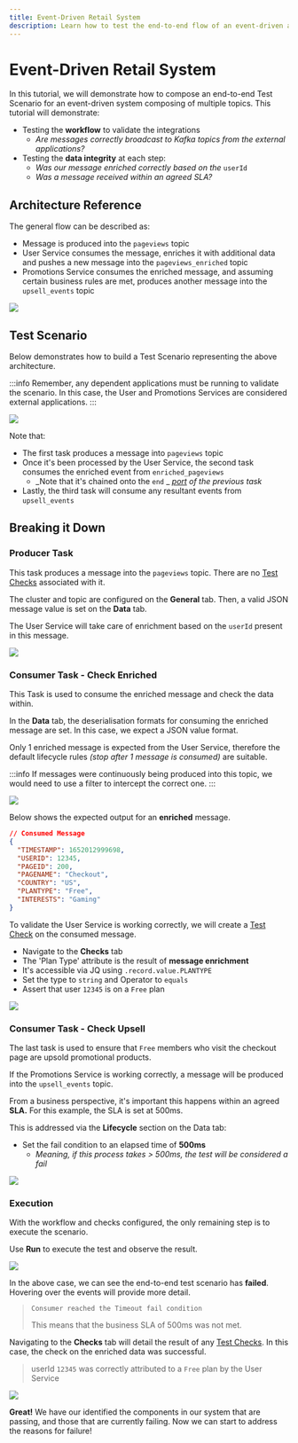 ```yaml
---
title: Event-Driven Retail System
description: Learn how to test the end-to-end flow of an event-driven architecture
---
```


# Event-Driven Retail System

In this tutorial, we will demonstrate how to compose an end-to-end Test Scenario for an event-driven system composing of multiple topics. This tutorial will demonstrate:

- Testing the **workflow** to validate the integrations
  - _Are messages correctly broadcast to Kafka topics from the external applications?_&#x20;
- Testing the **data integrity** at each step:
  - _Was our message enriched correctly based on the_ `userId`
  - _Was a message received within an agreed SLA?_

## Architecture Reference

The general flow can be described as:

- Message is produced into the `pageviews` topic
- User Service consumes the message, enriches it with additional data and pushes a new message into the `pageviews_enriched` topic
- Promotions Service consumes the enriched message, and assuming certain business rules are met, produces another message into the `upsell_events` topic

![](<../assets/Screenshot 2022-05-24 at 17.35.25 (1).png>)

## Test Scenario

Below demonstrates how to build a Test Scenario representing the above architecture.

:::info
Remember, any dependent applications must be running to validate the scenario. In this case, the User and Promotions Services are considered external applications.
:::

![](<../assets/image (10) (1) (1).png>)

Note that:

- The first task produces a message into `pageviews` topic
- Once it's been processed by the User Service, the second task consumes the enriched event from `enriched_pageviews`
  - _Note that it's chained onto the `end` _ [_port_](../features/building-tests/tasks/task-ports) _of the previous task_
- Lastly, the third task will consume any resultant events from `upsell_events`

## Breaking it Down

### Producer Task

This task produces a message into the `pageviews` topic. There are no [Test Checks](../features/building-tests/test-checks/) associated with it.&#x20;

The cluster and topic are configured on the **General** tab. Then, a valid JSON message value is set on the **Data** tab.&#x20;

The User Service will take care of enrichment based on the `userId` present in this message.

![](<../assets/Screenshot 2022-05-24 at 20.02.41.png>)

### Consumer Task - Check Enriched

This Task is used to consume the enriched message and check the data within.

In the **Data** tab, the deserialisation formats for consuming the enriched message are set. In this case, we expect a JSON value format.

Only 1 enriched message is expected from the User Service, therefore the default lifecycle rules _(stop after 1 message is consumed)_ are suitable.

:::info
If messages were continuously being produced into this topic, we would need to use a filter to intercept the correct one.&#x20;
:::

![](<../assets/Screenshot 2022-05-24 at 20.54.29.png>)

Below shows the expected output for an **enriched** message.&#x20;

```json
// Consumed Message
{
  "TIMESTAMP": 1652012999698,
  "USERID": 12345,
  "PAGEID": 200,
  "PAGENAME": "Checkout",
  "COUNTRY": "US",
  "PLANTYPE": "Free",
  "INTERESTS": "Gaming"
}
```

To validate the User Service is working correctly, we will create a [Test Check](../features/building-tests/test-checks/) on the consumed message.

- Navigate to the **Checks** tab
- The 'Plan Type' attribute is the result of **message enrichment**
- It's accessible via JQ using `.record.value.PLANTYPE`
- Set the type to `string` and Operator to `equals`
- Assert that user `12345` is on a `Free` plan

![](<../assets/Screenshot 2022-05-24 at 20.54.38.png>)

### Consumer Task - Check Upsell

The last task is used to ensure that `Free` members who visit the checkout page are upsold promotional products.&#x20;

If the Promotions Service is working correctly, a message will be produced into the `upsell_events` topic.&#x20;

From a business perspective, it's important this happens within an agreed **SLA.** For this example, the SLA is set at 500ms.

This is addressed via the **Lifecycle** section on the Data tab:

- Set the fail condition to an elapsed time of **500ms**
  - _Meaning, if this process takes > 500ms, the test will be considered a fail_

![](<../assets/Screenshot 2022-05-25 at 17.27.49 (1).png>)

### Execution

With the workflow and checks configured, the only remaining step is to execute the scenario.

Use **Run** to execute the test and observe the result.

![](<../assets/Screenshot 2022-05-25 at 17.35.20.png>)

In the above case, we can see the end-to-end test scenario has **failed**. Hovering over the events will provide more detail.&#x20;

> `Consumer reached the Timeout fail condition`
>
> This means that the business SLA of 500ms was not met.

Navigating to the **Checks** tab will detail the result of any [Test Checks](../features/building-tests/test-checks/). In this case, the check on the enriched data was successful.&#x20;

> userId `12345` was correctly attributed to a `Free` plan by the User Service

![](<../assets/Screenshot 2022-05-25 at 17.50.50.png>)

**Great!** We have our identified the components in our system that are passing, and those that are currently failing. Now we can start to address the reasons for failure!&#x20;
